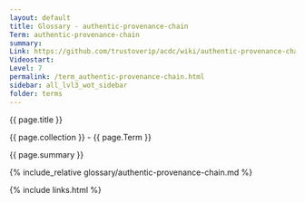 ```yaml
---
layout: default
title: Glossary - authentic-provenance-chain
Term: authentic-provenance-chain
summary: 
Link: https://github.com/trustoverip/acdc/wiki/authentic-provenance-chain.md
Videostart: 
Level: 7
permalink: /term_authentic-provenance-chain.html
sidebar: all_lvl3_wot_sidebar
folder: terms
---
```


{{ page.title }}

{{ page.collection }} - {{ page.Term }}

   {{ page.summary }}

{% include_relative glossary/authentic-provenance-chain.md %}

 {% include links.html %} 

